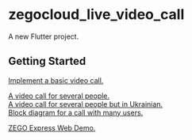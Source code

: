 # zegocloud_live_video_call

A new Flutter project.

## Getting Started
 
[Implement a basic video call.](https://docs.zegocloud.com/article/10847)  

[A video call for several people.](https://doc-zh.zego.im/article/15215)  
[A video call for several people but in Ukrainian.](https://doc--zh-zego-im.translate.goog/article/15215?_x_tr_sl=auto&_x_tr_tl=uk&_x_tr_hl=uk&_x_tr_pto=wapp)  
[Block diagram for a call with many users.](https://lens.google.com/search?p=AV3Y9tB2Fgy3U2tUf3hYqoGWyCkyz3TVS9__R5V7JQCAHaaMByz7BnQS6iTFNaonb159i5BmxpjN4i3fJdI5QcBchZeOhc0zbHK53FJYreUWlfCek7GATg2An7EF4STsqcsAtXXM-aMWhZ54OAuowTNkpZqJpEVgx0b_1Q_loDsuPBdhC06JcfoYDagG6xPsBu1DzaYE_mooAji-bcOpu6MbE7_utzUUtwcv_2HNcVzq4BikU7h27VhG51mUUZa3Bsr-6yB5q9x7QGs8V8dangx8LAorRU1VySgdGMVzc9SC0JW79BgGGyFIgoVPZMJyxbb5aazP7JxL0HK4nLz-WC08WJ92jQ3I1Kg%3D&ep=cnts&s&pli=1#lns=W1tdLG51bGwsbnVsbCxudWxsLG51bGwsbnVsbCxudWxsLCJFa2NLSkRZM1pESTJNVGcwTFRjMllUWXRORE0wTkMwNE56TmhMVEZsWTJFelltUmxNek5oWXhJZmJ6TkpZVXA0ZG05bU9WRmpORWhGZUZoaUxXSTVaVVJNV0hSeU1VeG9adz09IixudWxsLG51bGwsbnVsbCwzLFsiYXV0byIsInVrIl1d)  

[ZEGO Express Web Demo.](https://zegodev.github.io/zego-express-webrtc-sample/assistDev/index.html?lang=en)  
